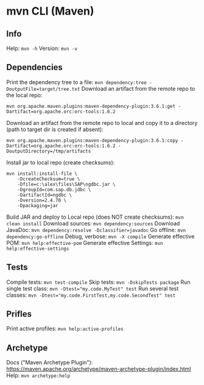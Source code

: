 # mvn CLI (Maven)

## Info
Help: `mvn -h`
Version: `mvn -v`

## Dependencies
Print the dependency tree to a file: `mvn dependency:tree -DoutputFile=target/tree.txt`
Download an artifact from the remote repo to the local repo:
```
mvn org.apache.maven.plugins:maven-dependency-plugin:3.6.1:get -Dartifact=org.apache.orc:orc-tools:1.6.2
```
Download an artifact from the remote repo to local and copy it to a directory (path to target dir is created if absent):
```
mvn org.apache.maven.plugins:maven-dependency-plugin:3.6.1:copy -Dartifact=org.apache.orc:orc-tools:1.6.2 -DoutputDirectory=/tmp/artifacts
```
Install jar to local repo (create checksums):
```
mvn install:install-file \
	-DcreateChecksum=true \
	-Dfile=c:\alex\files\SAP\ngdbc.jar \
	-DgroupId=com.sap.db.jdbc \
	-DartifactId=ngdbc \
	-Dversion=2.4.70 \
	-Dpackaging=jar
```
Build JAR and deploy to Local repo (does NOT create checksums): `mvn clean install`
Download sources: `mvn dependency:sources`
Download JavaDoc: `mvn dependency:resolve -Dclassifier=javadoc`
Go offline: `mvn dependency:go-offline`
Debug, verbose: `mvn -X compile`
Generate effective POM: `mvn help:effective-pom`
Generate effective Settings: `mvn help:effective-settings`

## Tests
Compile tests: `mvn test-compile`
Skip tests: `mvn -DskipTests package`
Run single test class: `mvn -Dtest="my.code.MyTest" test`
Run several test classes: `mvn -Dtest="my.code.FirstTest,my.code.SecondTest" test`

## Prifles
Print active profiles: `mvn help:active-profiles`

## Archetype
Docs ("Maven Archetype Plugin"): https://maven.apache.org/archetype/maven-archetype-plugin/index.html
Help: `mvn archetype:help`